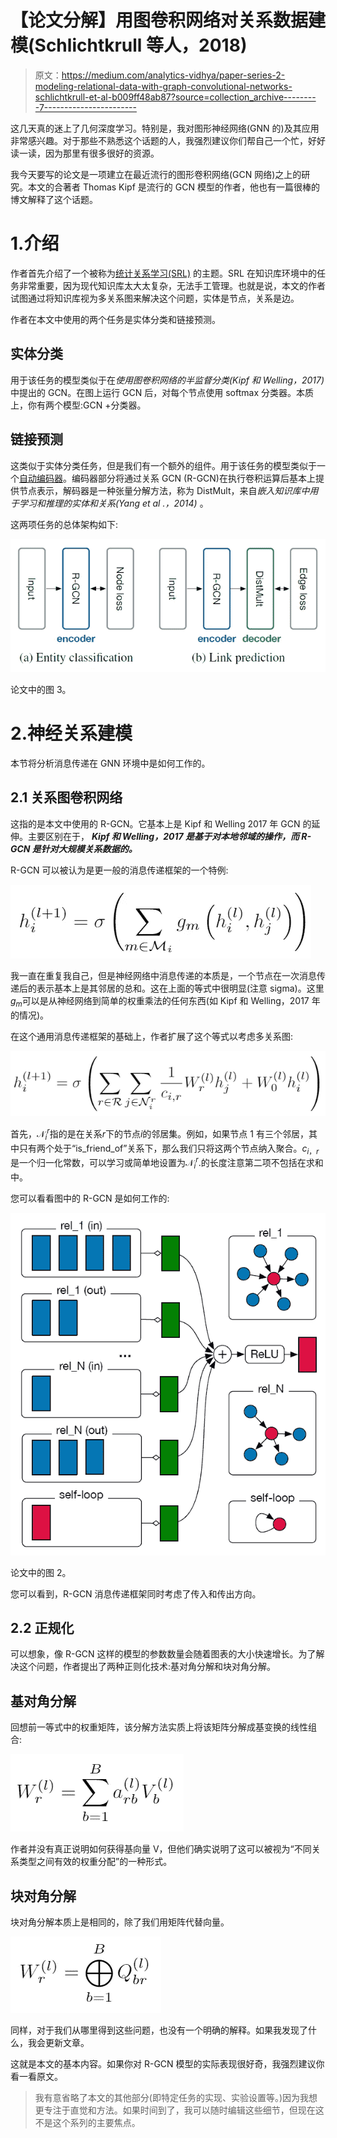 # 【论文分解】用图卷积网络对关系数据建模(Schlichtkrull 等人，2018)

> 原文：<https://medium.com/analytics-vidhya/paper-series-2-modeling-relational-data-with-graph-convolutional-networks-schlichtkrull-et-al-b009ff48ab87?source=collection_archive---------7----------------------->

这几天真的迷上了几何深度学习。特别是，我对图形神经网络(GNN 的)及其应用非常感兴趣。对于那些不熟悉这个话题的人，我强烈建议你们帮自己一个忙，好好读一读，因为那里有很多很好的资源。

我今天要写的论文是一项建立在最近流行的图形卷积网络(GCN 网络)之上的研究。本文的合著者 Thomas Kipf 是流行的 GCN 模型的作者，他也有一篇很棒的博文解释了这个话题。

# 1.介绍

作者首先介绍了一个被称为[统计关系学习(SRL)](https://en.wikipedia.org/wiki/Statistical_relational_learning) 的主题。SRL 在知识库环境中的任务非常重要，因为现代知识库太大太复杂，无法手工管理。也就是说，本文的作者试图通过将知识库视为多关系图来解决这个问题，实体是节点，关系是边。

作者在本文中使用的两个任务是实体分类和链接预测。

## 实体分类

用于该任务的模型类似于在*使用图卷积网络的半监督分类(Kipf 和 Welling，2017)* 中提出的 GCN。在图上运行 GCN 后，对每个节点使用 softmax 分类器。本质上，你有两个模型:GCN +分类器。

## 链接预测

这类似于实体分类任务，但是我们有一个额外的组件。用于该任务的模型类似于一个[自动编码器](https://en.wikipedia.org/wiki/Autoencoder)。编码器部分将通过关系 GCN (R-GCN)在执行卷积运算后基本上提供节点表示，解码器是一种张量分解方法，称为 DistMult，来自*嵌入知识库中用于学习和推理的实体和关系(Yang et al .，2014)* 。

这两项任务的总体架构如下:

![](img/084fbd3720d85cd9f44ea00b183cbc7d.png)

论文中的图 3。

# 2.神经关系建模

本节将分析消息传递在 GNN 环境中是如何工作的。

## 2.1 关系图卷积网络

这指的是本文中使用的 R-GCN。它基本上是 Kipf 和 Welling 2017 年 GCN 的延伸。主要区别在于， ***Kipf 和 Welling，2017 是基于对本地邻域的操作，而 R-GCN 是针对大规模关系数据的。***

R-GCN 可以被认为是更一般的消息传递框架的一个特例:

![](img/941cda105e538a6df4061954f801e3c5.png)

我一直在重复我自己，但是神经网络中消息传递的本质是，一个节点在一次消息传递后的表示基本上是其邻居的总和。这在上面的等式中很明显(注意 sigma)。这里$g_m$可以是从神经网络到简单的权重乘法的任何东西(如 Kipf 和 Welling，2017 年的情况)。

在这个通用消息传递框架的基础上，作者扩展了这个等式以考虑多关系图:

![](img/456dffc1469fc48e1c73afaa47d9b2de.png)

首先，$\mathcal{N}_i^r$指的是在关系$r$下的节点$i$的邻居集。例如，如果节点 1 有三个邻居，其中只有两个处于“is_friend_of”关系下，那么我们只将这两个节点纳入聚合。$c_{i，r}$是一个归一化常数，可以学习或简单地设置为$\mathcal{N}_i^r$.的长度注意第二项不包括在求和中。

您可以看看图中的 R-GCN 是如何工作的:

![](img/21c9801d4c824e0f9ea65efa8513060b.png)

论文中的图 2。

您可以看到，R-GCN 消息传递框架同时考虑了传入和传出方向。

## 2.2 正规化

可以想象，像 R-GCN 这样的模型的参数数量会随着图表的大小快速增长。为了解决这个问题，作者提出了两种正则化技术:基对角分解和块对角分解。

## 基对角分解

回想前一等式中的权重矩阵，该分解方法实质上将该矩阵分解成基变换的线性组合:

![](img/8bc8fb9df0a94a3da0432eb2df233a6d.png)

作者并没有真正说明如何获得基向量 V，但他们确实说明了这可以被视为“不同关系类型之间有效的权重分配”的一种形式。

## 块对角分解

块对角分解本质上是相同的，除了我们用矩阵代替向量。

![](img/072820bf6b228bb4c32155f603dbe579.png)

同样，对于我们从哪里得到这些问题，也没有一个明确的解释。如果我发现了什么，我会更新文章。

这就是本文的基本内容。如果你对 R-GCN 模型的实际表现很好奇，我强烈建议你看一看原文。

> 我有意省略了本文的其他部分(即特定任务的实现、实验设置等。)因为我想更专注于直觉和方法。如果时间到了，我可以随时编辑这些细节，但现在这不是这个系列的主要焦点。